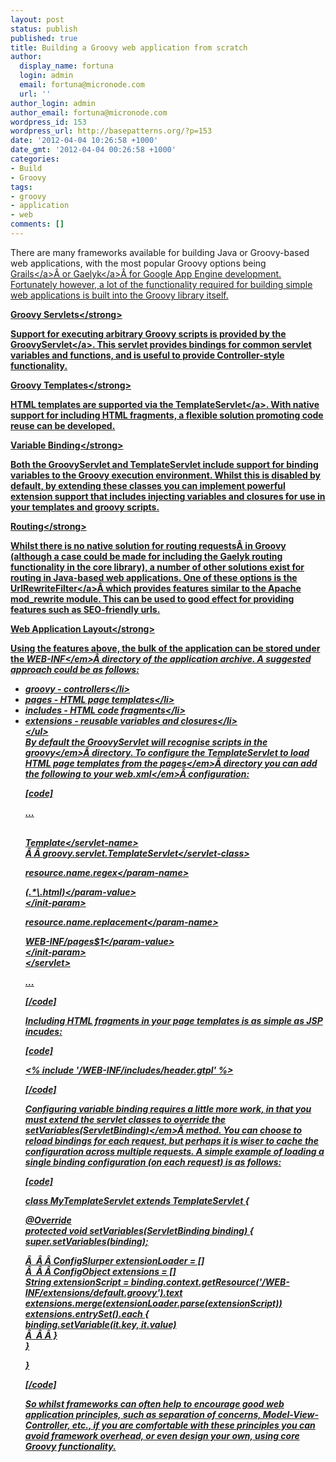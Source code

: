 ```yaml
---
layout: post
status: publish
published: true
title: Building a Groovy web application from scratch
author:
  display_name: fortuna
  login: admin
  email: fortuna@micronode.com
  url: ''
author_login: admin
author_email: fortuna@micronode.com
wordpress_id: 153
wordpress_url: http://basepatterns.org/?p=153
date: '2012-04-04 10:26:58 +1000'
date_gmt: '2012-04-04 00:26:58 +1000'
categories:
- Build
- Groovy
tags:
- groovy
- application
- web
comments: []
---
```

<p>There are many frameworks available for building Java or Groovy-based web applications, with the most popular Groovy options being <a title="Grails Framework" href="http:&#47;&#47;grails.org" target="_blank">Grails<&#47;a>&Acirc;&nbsp;or <a title="Gaelyk for Google App Engine" href="http:&#47;&#47;gaelyk.appspot.com" target="_blank">Gaelyk<&#47;a>&Acirc;&nbsp;for Google App Engine development. Fortunately however, a lot of the functionality required for building simple web applications is built into the Groovy library itself.</p>
<p><strong>Groovy Servlets<&#47;strong></p>
<p>Support for executing arbitrary Groovy scripts is provided by the <a title="Groovlets" href="http:&#47;&#47;groovy.codehaus.org&#47;Groovlets" target="_blank">GroovyServlet<&#47;a>. This servlet provides bindings for common servlet variables and functions, and is useful to provide Controller-style functionality.</p>
<p><strong>Groovy Templates<&#47;strong></p>
<p>HTML templates are supported via the <a title="Groovy Templates" href="http:&#47;&#47;groovy.codehaus.org&#47;Groovy+Templates#GroovyTemplates-SimpleTemplateEngine" target="_blank">TemplateServlet<&#47;a>. With native support for including HTML fragments, a flexible solution promoting code reuse can be developed.</p>
<p><strong>Variable Binding<&#47;strong></p>
<p>Both the GroovyServlet and TemplateServlet include support for binding variables to the Groovy execution environment. Whilst this is disabled by default, by extending these classes you can implement powerful extension support that includes injecting variables and closures for use in your templates and groovy scripts.</p>
<p><strong>Routing<&#47;strong></p>
<p>Whilst there is no native solution for routing requests&Acirc;&nbsp;in Groovy (although a case could be made for including the Gaelyk routing functionality in the core library), a number of other solutions exist for routing in Java-based web applications. One of these options is the <a title="UrlRewriteFilter" href="http:&#47;&#47;code.google.com&#47;p&#47;urlrewritefilter&#47;" target="_blank">UrlRewriteFilter<&#47;a>&Acirc;&nbsp;which provides features similar to the Apache mod_rewrite module. This can be used to good effect for providing features such as SEO-friendly urls.</p>
<p><strong>Web Application Layout<&#47;strong></p>
<p>Using the features above, the bulk of the application can be stored under the <em>WEB-INF<&#47;em>&Acirc;&nbsp;directory of the application archive. A suggested approach could be as follows:</p>
<ul>
<li>groovy - controllers<&#47;li>
<li>pages - HTML page templates<&#47;li>
<li>includes - HTML code fragments<&#47;li>
<li>extensions - reusable variables and closures<&#47;li><br />
<&#47;ul><br />
By default the GroovyServlet will recognise scripts in the <em>groovy<&#47;em>&Acirc;&nbsp;directory. To configure the TemplateServlet to load HTML page templates from the <em>pages<&#47;em>&Acirc;&nbsp;directory you can add the following to your <em>web.xml<&#47;em>&Acirc;&nbsp;configuration:</p>
<p>[code]</p>
<p>...</p>
<p><servlet><br />
<servlet-name>Template<&#47;servlet-name><br />
 &Acirc;&nbsp;&Acirc;&nbsp;<servlet-class>groovy.servlet.TemplateServlet<&#47;servlet-class><br />
<init-param></p>
<param-name>resource.name.regex<&#47;param-name></p>
<param-value>(.*\.html)<&#47;param-value><br />
<&#47;init-param><br />
<init-param></p>
<param-name>resource.name.replacement<&#47;param-name></p>
<param-value>WEB-INF&#47;pages$1<&#47;param-value><br />
<&#47;init-param><br />
 <&#47;servlet></p>
<p>...</p>
<p>[&#47;code]</p>
<p>Including HTML fragments in your page templates is as simple as JSP incudes:</p>
<p>[code]</p>
<p><% include '&#47;WEB-INF&#47;includes&#47;header.gtpl' %></p>
<p>[&#47;code]</p>
<p>Configuring variable binding requires a little more work, in that you must extend the servlet classes to override the <em>setVariables(ServletBinding)<&#47;em>&Acirc;&nbsp;method. You can choose to reload bindings for each request, but perhaps it is wiser to cache the configuration across multiple requests. A simple example of loading a single binding configuration (on each request) is as follows:</p>
<p>[code]</p>
<p>class MyTemplateServlet extends TemplateServlet {</p>
<p>@Override<br />
protected void setVariables(ServletBinding binding) {<br />
super.setVariables(binding);</p>
<p> &Acirc;&nbsp; &Acirc;&nbsp;&Acirc;&nbsp;ConfigSlurper extensionLoader = []<br />
 &Acirc;&nbsp; &Acirc;&nbsp;&Acirc;&nbsp;ConfigObject extensions = []<br />
String extensionScript = binding.context.getResource('&#47;WEB-INF&#47;extensions&#47;default.groovy').text<br />
extensions.merge(extensionLoader.parse(extensionScript))<br />
extensions.entrySet().each {<br />
binding.setVariable(it.key, it.value)<br />
 &Acirc;&nbsp; &Acirc;&nbsp;&Acirc;&nbsp;}<br />
}</p>
<p>}</p>
<p>[&#47;code]</p>
<p>So whilst frameworks can often help to encourage good web application principles, such as separation of concerns, Model-View-Controller, etc., if you are comfortable with these principles you can avoid framework overhead, or even design your own, using core Groovy functionality.</p>

